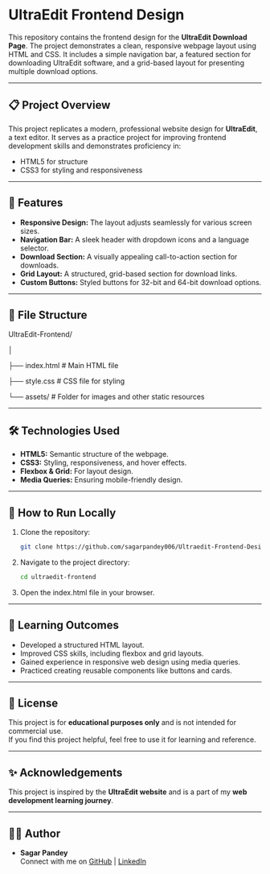 # UltraEdit Frontend Design

This repository contains the frontend design for the **UltraEdit Download Page**. The project demonstrates a clean, responsive webpage layout using HTML and CSS. It includes a simple navigation bar, a featured section for downloading UltraEdit software, and a grid-based layout for presenting multiple download options.

---

## 📋 Project Overview

This project replicates a modern, professional website design for **UltraEdit**, a text editor. It serves as a practice project for improving frontend development skills and demonstrates proficiency in:
- HTML5 for structure
- CSS3 for styling and responsiveness

---

## 🌟 Features

- **Responsive Design:** The layout adjusts seamlessly for various screen sizes.
- **Navigation Bar:** A sleek header with dropdown icons and a language selector.
- **Download Section:** A visually appealing call-to-action section for downloads.
- **Grid Layout:** A structured, grid-based section for download links.
- **Custom Buttons:** Styled buttons for 32-bit and 64-bit download options.

---

## 📂 File Structure

UltraEdit-Frontend/

│

├── index.html         # Main HTML file

├── style.css          # CSS file for styling

└── assets/            # Folder for images and other static resources

---

## 🛠️ Technologies Used

- **HTML5:** Semantic structure of the webpage.
- **CSS3:** Styling, responsiveness, and hover effects.
- **Flexbox & Grid:** For layout design.
- **Media Queries:** Ensuring mobile-friendly design.

---

## 🚀 How to Run Locally

1. Clone the repository:
   ```bash
   git clone https://github.com/sagarpandey006/Ultraedit-Frontend-Design.git

2. Navigate to the project directory:
    ```bash
    cd ultraedit-frontend

3. Open the index.html file in your browser.

---

## 📖 Learning Outcomes

- Developed a structured HTML layout.
- Improved CSS skills, including flexbox and grid layouts.
- Gained experience in responsive web design using media queries.
- Practiced creating reusable components like buttons and cards.

---

## 📝 License

This project is for **educational purposes only** and is not intended for commercial use.  
If you find this project helpful, feel free to use it for learning and reference.

---

## ✨ Acknowledgements

This project is inspired by the **UltraEdit website** and is a part of my **web development learning journey**.

---

## 👨‍💻 Author

- **Sagar Pandey**  
  Connect with me on [GitHub](https://github.com/sagarpandey006) | [LinkedIn](https://linkedin.com/in/sagarpandey006)
